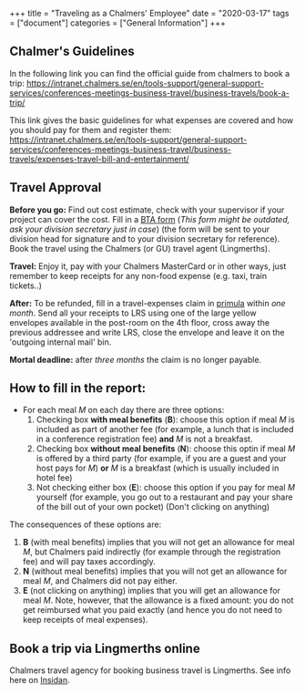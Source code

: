 +++
title =  "Traveling as a Chalmers' Employee"
date = "2020-03-17"
tags = ["document"]
categories = ["General Information"]
+++

## Chalmer's Guidelines

In the following link you can find the official guide from chalmers to book a trip: https://intranet.chalmers.se/en/tools-support/general-support-services/conferences-meetings-business-travel/business-travels/book-a-trip/

This link gives the basic guidelines for what expenses are covered and how you should pay for them and register them: https://intranet.chalmers.se/en/tools-support/general-support-services/conferences-meetings-business-travel/business-travels/expenses-travel-bill-and-entertainment/


## Travel Approval

**Before you go:** Find out cost estimate, check with your supervisor if your project can cover the cost. 
Fill in a [BTA form](https://docs.google.com/forms/d/e/1FAIpQLSdZDN5LPn2lget_3JQWUJImnJMx5TM7WjClmOJmVl2TIcMoyQ/viewform) (*This form might be outdated, ask your division secretary just in case*)
(the form will be sent to your division head for signature and to your division secretary for reference).  
Book the travel using the Chalmers (or GU) travel agent (Lingmerths). 

**Travel:** Enjoy it, pay with your Chalmers MasterCard or in other ways, just remember to keep receipts for any non-food expense (e.g. taxi, train tickets..)

**After:** To be refunded, fill in a travel-expenses claim in [primula](https://personal.portal.chalmers.se/chalmers/) 
within *one month*. Send all your receipts to LRS using one of the large yellow envelopes available in the post-room on the 4th floor, 
cross away the previous addressee and write LRS, close the envelope and leave it on the 'outgoing internal mail' bin.

**Mortal deadline:** after *three months* the claim is no longer payable. 


## How to fill in the report:

- For each meal _M_ on each day there are three options:
    1. Checking box **with meal benefits** (**B**): choose this option if meal _M_ is included as part of another fee (for example, a lunch that is included in a conference registration fee) **and** _M_ is not a breakfast.
    2. Checking box **without meal benefits** (**N**): choose this optin if meal _M_ is offered by a third party (for example, if you are a guest and your host pays for _M_) **or** _M_ is a breakfast (which is usually included in hotel fee)
    3. Not checking either box (**E**): choose this option if you pay for meal _M_ yourself (for example, you go out to a restaurant and pay your share of the bill out of your own pocket) (Don't clicking on anything)

The consequences of these options are:

1. **B** (with meal benefits) implies that you will not get an allowance for meal _M_, but Chalmers paid indirectly (for example through the registration fee) and will pay taxes accordingly.
2. **N** (without meal benefits) implies that you will not get an allowance for meal _M_, and Chalmers did not pay either.
3. **E** (not clicking on anything) implies that you will get an allowance for meal _M_. Note, however, that the allowance is a fixed amount: you do not get reimbursed what you paid exactly (and hence you do not need to keep receipts of meal expenses).



## Book a trip via Lingmerths online

Chalmers travel agency for booking business travel is Lingmerths. See info here on [Insidan](http://www.chalmers.se/insidan/EN/news/news/articles/new-travel-agency).
